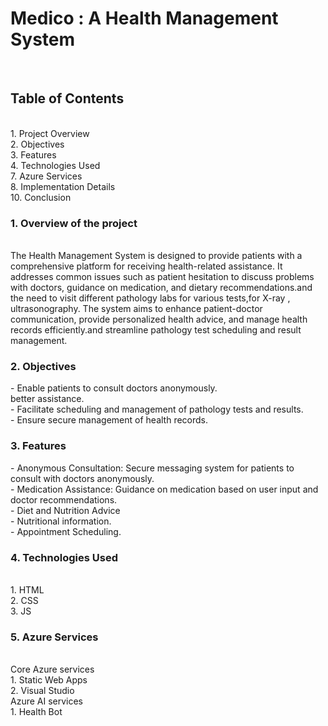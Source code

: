 <h1>Medico : A Health Management System </h1>
<br>
<h2>Table of Contents</h2><br>
1. Project Overview<br>
2. Objectives<br>
3. Features<br>
4. Technologies Used<br>
7. Azure Services<br>
8. Implementation Details<br>
10. Conclusion<br>

<h3>1. Overview of the project </h3>
<br>
The Health Management System is designed to provide patients with a comprehensive platform for receiving health-related assistance. It addresses common issues such as patient hesitation to discuss problems with doctors, guidance on medication, and dietary recommendations.and the need to visit different pathology labs for various tests,for X-ray , ultrasonography. The system aims to enhance patient-doctor communication, provide personalized health advice, and manage health records efficiently.and streamline pathology test scheduling and result management.
<br>

<h3>2. Objectives</h3>
- Enable patients to consult doctors anonymously.<br> better assistance.<br>
- Facilitate scheduling and management of pathology tests and results.<br>
- Ensure secure management of health records.<br>

<h3>3. Features</h3>
- Anonymous Consultation: Secure messaging system for patients to consult with doctors anonymously.<br>
- Medication Assistance: Guidance on medication based on user input and doctor recommendations.<br>
- Diet and Nutrition Advice <br>
- Nutritional information.<br>
- Appointment Scheduling.
<br>
<h3>4. Technologies Used</h3><br>
1. HTML <br>
2. CSS <br>
3. JS
<h3>5. Azure Services</h3><br>
Core Azure services<br>
1. Static Web Apps<br>
2. Visual Studio <br>
Azure AI services<br>
1. Health Bot
